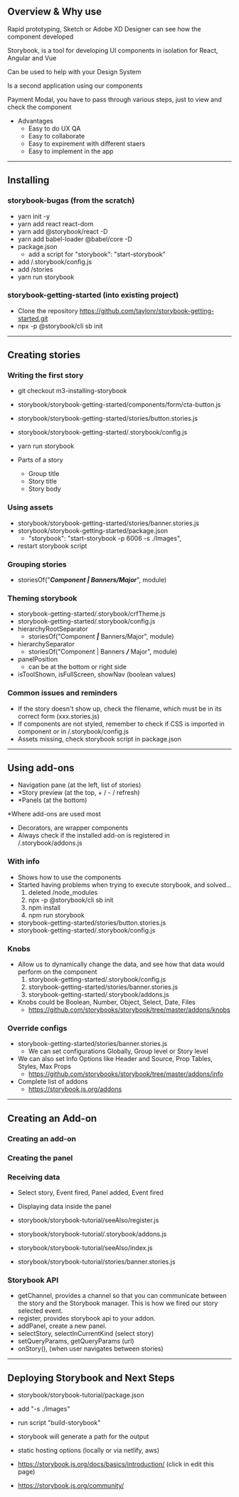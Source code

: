 ## Overview & Why use

Rapid prototyping, Sketch or Adobe XD
Designer can see how the component developed

Storybook, is a tool for developing UI components in isolation for React, Angular and Vue

Can be used to help with your Design System

Is a second application using our components

Payment Modal, you have to pass through various steps, just to view and check the component

- Advantages
    - Easy to do UX QA
    - Easy to collaborate
    - Easy to expirement with different staers
    - Easy to implement in the app

<hr>

## Installing

### storybook-bugas (from the scratch)

- yarn init -y
- yarn add react react-dom
- yarn add @storybook/react -D
- yarn add babel-loader @babel/core -D
- package.json
    - add a script for "storybook": "start-storybook"
- add /.storybook/config.js
- add /stories
- yarn run storybook

### storybook-getting-started (into existing project)

- Clone the repository https://github.com/taylonr/storybook-getting-started.git
- npx -p @storybook/cli sb init

<hr>

## Creating stories

### Writing the first story

- git checkout m3-installing-storybook
- storybook/storybook-getting-started/components/form/cta-button.js
- storybook/storybook-getting-started/stories/button.stories.js
- storybook/storybook-getting-started/.storybook/config.js
- yarn run storybook

- Parts of a story
    - Group title
    - Story title
    - Story body

### Using assets

- storybook/storybook-getting-started/stories/banner.stories.js
- storybook/storybook-getting-started/package.json
    - "storybook": "start-storybook -p 6006 -s ./Images",
- restart storybook script

### Grouping stories

- storiesOf("***Component | Banners/Major***", module)

### Theming storybook

- storybook-getting-started/.storybook/crfTheme.js
- storybook-getting-started/.storybook/config.js
- hierarchyRootSeparator
    - storiesOf("Component ***|*** Banners/Major", module)
- hierarchySeparator
    - storiesOf("Component | Banners ***/*** Major", module)
- panelPosition
    - can be at the bottom or right side
- isToolShown, isFullScreen, showNav (boolean values)

### Common issues and reminders

- If the story doesn't show up, check the filename, which must be in its correct form (xxx.stories.js)
- If components are not styled, remember to check if CSS is imported in component or in /.storybook/config.js
- Assets missing, check storybook script in package.json

<hr>

## Using add-ons

- Navigation pane (at the left, list of stories)
- *Story preview (at the top, + / - / refresh)
- *Panels (at the bottom)

\*Where add-ons are used most

- Decorators, are wrapper components
- Always check if the installed add-on is registered in /.storybook/addons.js

### With info

- Shows how to use the components
- Started having problems when trying to execute storybook, and solved...
    1. deleted /node_modules
    2. npx -p @storybook/cli sb init
    3. npm install
    4. npm run storybook
- storybook-getting-started/stories/button.stories.js
- storybook-getting-started/.storybook/config.js

### Knobs

- Allow us to dynamically change the data, and see how that data would perform on the component
    1. storybook-getting-started/.storybook/config.js
    2. storybook-getting-started/stories/banner.stories.js
    3. storybook-getting-started/.storybook/addons.js
- Knobs could be Boolean, Number, Object, Select, Date, Files
    - https://github.com/storybooks/storybook/tree/master/addons/knobs

### Override configs

- storybook-getting-started/stories/banner.stories.js
    - We can set configurations Globally, Group level or Story level
- We can also set Info Options like Header and Source, Prop Tables, Styles, Max Props
    - https://github.com/storybooks/storybook/tree/master/addons/info
- Complete list of addons
    - https://storybook.js.org/addons

<hr>

## Creating an Add-on

### Creating an add-on
### Creating the panel
### Receiving data

- Select story, Event fired, Panel added, Event fired
- Displaying data inside the panel

- storybook/storybook-tutorial/seeAlso/register.js
- storybook/storybook-tutorial/.storybook/addons.js
- storybook/storybook-tutorial/seeAlso/index.js
- storybook/storybook-tutorial/stories/banner.stories.js

### Storybook API

- getChannel, provides a channel so that you can communicate between the story and the Storybook manager. This is how we fired our story selected event.
- register, provides storybook api to your addon.
- addPanel, create a new panel.
- selectStory, selectInCurrentKind (select story)
- setQueryParams, getQueryParams (url)
- onStory(), (when user navigates between stories)

<hr>

## Deploying Storybook and Next Steps

- storybook/storybook-tutorial/package.json
- add "-s ./Images"
- run script "build-storybook"
- storybook will generate a path for the output
- static hosting options (locally or via netlify, aws)

- https://storybook.js.org/docs/basics/introduction/ (click in edit this page)
- https://storybook.js.org/community/